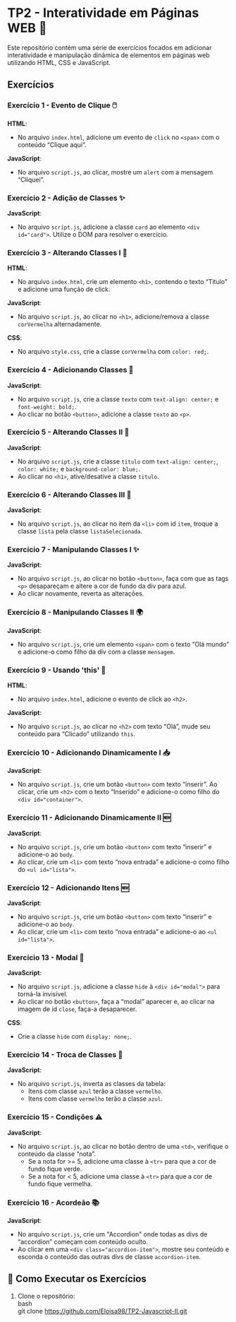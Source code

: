 # TP2 - Interatividade em Páginas WEB 🚀

Este repositório contém uma série de exercícios focados em adicionar interatividade e manipulação dinâmica de elementos em páginas web utilizando HTML, CSS e JavaScript. 

## Exercícios

### Exercício 1 - Evento de Clique 🖱️

**HTML**:
- No arquivo `index.html`, adicione um evento de `click` no `<span>` com o conteúdo “Clique aqui”.

**JavaScript**:
- No arquivo `script.js`, ao clicar, mostre um `alert` com a mensagem “Cliquei”.

### Exercício 2 - Adição de Classes ✨

**JavaScript**:
- No arquivo `script.js`, adicione a classe `card` ao elemento `<div id="card">`. Utilize o DOM para resolver o exercício.

### Exercício 3 - Alterando Classes I 🎨

**HTML**:
- No arquivo `index.html`, crie um elemento `<h1>`, contendo o texto “Título” e adicione uma função de click.

**JavaScript**:
- No arquivo `script.js`, ao clicar no `<h1>`, adicione/remova a classe `corVermelha` alternadamente.

**CSS**:
- No arquivo `style.css`, crie a classe `corVermelha` com `color: red;`.

### Exercício 4 - Adicionando Classes 📜

**JavaScript**:
- No arquivo `script.js`, crie a classe `texto` com `text-align: center;` e `font-weight: bold;`.
- Ao clicar no botão `<button>`, adicione a classe `texto` ao `<p>`.

### Exercício 5 - Alterando Classes II 🔄

**JavaScript**:
- No arquivo `script.js`, crie a classe `titulo` com `text-align: center;`, `color: white;` e `background-color: blue;`.
- Ao clicar no `<h1>`, ative/desative a classe `titulo`.

### Exercício 6 - Alterando Classes III 🔄

**JavaScript**:
- No arquivo `script.js`, ao clicar no item da `<li>` com id `item`, troque a classe `lista` pela classe `listaSelecionada`.

### Exercício 7 - Manipulando Classes I ✨

**JavaScript**:
- No arquivo `script.js`, ao clicar no botão `<button>`, faça com que as tags `<p>` desapareçam e altere a cor de fundo da div para azul.
- Ao clicar novamente, reverta as alterações.

### Exercício 8 - Manipulando Classes II 🌍

**JavaScript**:
- No arquivo `script.js`, crie um elemento `<span>` com o texto “Olá mundo” e adicione-o como filho da div com a classe `mensagem`.

### Exercício 9 - Usando 'this' 🔄

**HTML**:
- No arquivo `index.html`, adicione o evento de click ao `<h2>`.

**JavaScript**:
- No arquivo `script.js`, ao clicar no `<h2>` com texto “Olá”, mude seu conteúdo para “Clicado” utilizando `this`.

### Exercício 10 - Adicionando Dinamicamente I 📥

**JavaScript**:
- No arquivo `script.js`, crie um botão `<button>` com texto “inserir”. Ao clicar, crie um `<h2>` com o texto “Inserido” e adicione-o como filho do `<div id="container">`.

### Exercício 11 - Adicionando Dinamicamente II 🆕 

**JavaScript**:
- No arquivo `script.js`, crie um botão `<button>` com texto “inserir” e adicione-o ao `body`.
- Ao clicar, crie um `<li>` com texto “nova entrada” e adicione-o como filho do `<ul id="lista">`.

### Exercício 12 - Adicionando Itens 🆕 

**JavaScript**:
- No arquivo `script.js`, crie um botão `<button>` com texto “inserir” e adicione-o ao `body`.
- Ao clicar, crie um `<li>` com texto “nova entrada” e adicione-o ao `<ul id="lista">`.

### Exercício 13 - Modal 🎥

**JavaScript**:
- No arquivo `script.js`, adicione a classe `hide` à `<div id="modal">` para torná-la invisível.
- Ao clicar no botão `<button>`, faça a “modal” aparecer e, ao clicar na imagem de id `close`, faça-a desaparecer.

**CSS**:
- Crie a classe `hide` com `display: none;`.

### Exercício 14 - Troca de Classes 🔄

**JavaScript**:
- No arquivo `script.js`, inverta as classes da tabela:
  - Itens com classe `azul` terão a classe `vermelho`.
  - Itens com classe `vermelho` terão a classe `azul`.

### Exercício 15 - Condições ⚠️

**JavaScript**:
- No arquivo `script.js`, ao clicar no botão dentro de uma `<td>`, verifique o conteúdo da classe “nota”.
  - Se a nota for >= 5, adicione uma classe à `<tr>` para que a cor de fundo fique verde.
  - Se a nota for < 5, adicione uma classe à `<tr>` para que a cor de fundo fique vermelha.

### Exercício 16 - Acordeão 📚

**JavaScript**:
- No arquivo `script.js`, crie um "Accordion" onde todas as divs de “accordion” começam com conteúdo oculto.
- Ao clicar em uma `<div class="accordion-item">`, mostre seu conteúdo e esconda o conteúdo das outras divs de classe `accordion-item`.



## 🚀 Como Executar os Exercícios

1. Clone o repositório:\
   bash\
   git clone https://github.com/Eloisa98/TP2-Javascript-II.git

